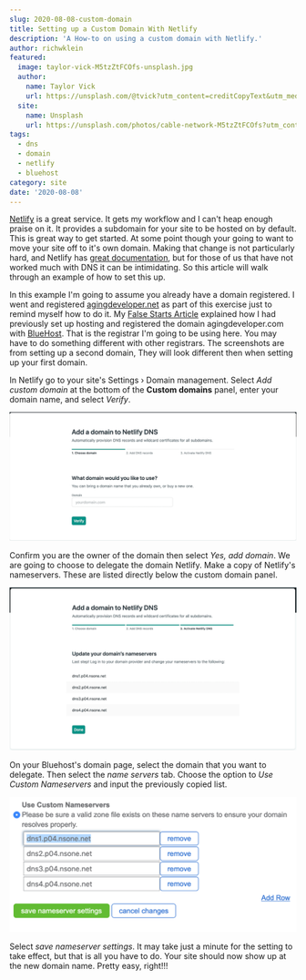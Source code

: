 ```yaml
---
slug: 2020-08-08-custom-domain
title: Setting up a Custom Domain With Netlify
description: 'A How-to on using a custom domain with Netlify.'
author: richwklein
featured:
  image: taylor-vick-M5tzZtFCOfs-unsplash.jpg
  author:
    name: Taylor Vick
    url: https://unsplash.com/@tvick?utm_content=creditCopyText&utm_medium=referral&utm_source=unsplash
  site:
    name: Unsplash
    url: https://unsplash.com/photos/cable-network-M5tzZtFCOfs?utm_content=creditCopyText&utm_medium=referral&utm_source=unsplash
tags:
  - dns
  - domain
  - netlify
  - bluehost
category: site
date: '2020-08-08'
---
```


[Netlify](https://www.netlify.com) is a great service. It gets my workflow and I can't heap enough praise on it. It provides a subdomain for your site to be hosted on by default. This is great way to get started. At some point though your going to want to move your site off to it's own domain. Making that change is not particularly hard, and Netlify has [great documentation](https://docs.netlify.com/domains-https/custom-domains/configure-external-dns/#configure-a-subdomain), but for those of us that have not worked much with  DNS it can be intimidating. So this article will walk through an example of how 
to set this up.

In this example I'm going to assume you already have a domain registered. I went and registered [agingdeveloper.net](https://agingdeveloper.net) as part of this exercise just to remind myself how to do it. My [False Starts Article](/article/2020-07-26-false-start) explained how I had previously set up hosting and registered the domain agingdeveloper.com with 
[BlueHost](https://www.bluehost.com). That is the registrar I'm going to be using here. You may have to do something different with other registrars. The screenshots are from setting up a second domain, They will look different then when setting up your first domain.

In Netlify go to your site's Settings › Domain management. Select *Add custom domain* at the bottom of the **Custom domains** panel, enter your domain name, and select *Verify*. 

![Netlify Verify](netlify_verify.png)

Confirm you are the owner of the domain then select *Yes, add domain*. We are going to choose to delegate the domain Netlify. Make a copy of Netlify's nameservers. These are listed directly below the custom domain panel. 

![Netlify Nameservers](netlify_nameservers.png)

On your Bluehost's domain page, select the domain that you want to delegate. Then select the *name servers* tab. Choose the option to *Use Custom Nameservers* and input the previously copied list.

![Bluehost Nameservers](bluehost_nameservers.png)

Select *save nameserver settings*. It may take just a minute for the setting to take effect, but that is all you have to do. Your site should now show up at the new domain name. Pretty easy, right!!!

